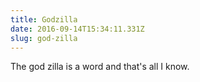 ```yaml
---
title: Godzilla
date: 2016-09-14T15:34:11.331Z
slug: god-zilla
---
```

The god zilla is a word and that's all I know.
